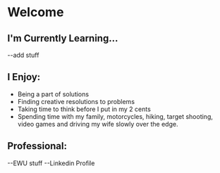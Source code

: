 # Welcome
## I'm Currently Learning...
--add stuff

## I Enjoy:
- Being a part of solutions
- Finding creative resolutions to problems
- Taking time to think before I put in my 2 cents
- Spending time with my family, motorcycles, hiking, target shooting, video games and driving my wife slowly over the edge.


## Professional:
--EWU stuff
--Linkedin Profile

<!--
**StMather/StMather** is a ✨ _special_ ✨ repository because its `README.md` (this file) appears on your GitHub profile.


Project objectives
-Demonstrate comprehension of markdown syntax through -implementing all project requirements
-Learn through reading documentation (in this case, reading markdown documentation)
-Clone and manage a local git repository
-Make commits with atomic commit messages
-Push changes to remote repository

Project requirement
{}
-Make a minimum of four commits (Recommend making at least one commit for each profile section).
-Use four heading tags (Hint: # Creates an H1 heading).
-Have bold text
-Have italic text
-Make a list
-Add a link to your LinkedIn profile
-Add an image (The image may be of anything--your cat, an icon, etc.).
}
-Project outline
-Your profile page should have these sections.
{
--I’m currently learning or On GitHub I am
---Discuss the reason(s) you are on GitHub.
--I enjoy
---Talk about your interests--technical or non-technical
--Professional
---List at least one professional experience or position that relates to coding. Keep this section brief. You may get inspiration from your LinkedIn profile page.
}
Project notes
-In this project you do not need to create multiple branches. You may make changes to the main branch and push changes from your local main branch to the remote main branch. Using multiple branches is optional.
-You will be revisiting your GitHub profile page and making updates after this week. On the one hand, make your profile page presentable. On the other hand, don't spend too much time on the markdown file.
-The most challenging part of this project may be including an image. You may experiment or ask others for help in including an image.
-->
